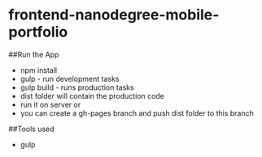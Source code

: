 # frontend-nanodegree-mobile-portfolio

##Run the App
* npm install
* gulp - run development tasks
* gulp build - runs production tasks
* dist folder will contain the production code
* run it on server or
* you can create a gh-pages branch and push dist folder to this branch 

##Tools used
* gulp
